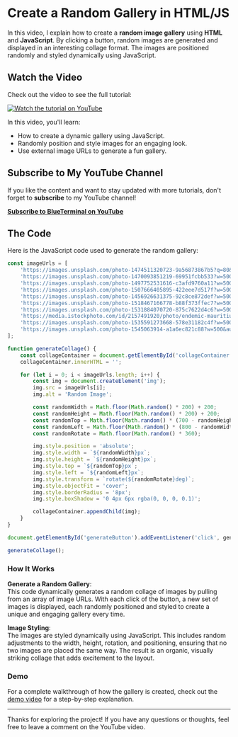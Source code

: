 # Create a Random Gallery in HTML/JS

In this video, I explain how to create a **random image gallery** using **HTML** and **JavaScript**. By clicking a button, random images are generated and displayed in an interesting collage format. The images are positioned randomly and styled dynamically using JavaScript.

## Watch the Video

Check out the video to see the full tutorial:

[![Watch the tutorial on YouTube](https://i9.ytimg.com/vi_webp/biIVzEHxHNA/mqdefault.webp?v=679a9653&sqp=CNCt6rwG&rs=AOn4CLAMWUJxW5mT_aayfjAxYfEOyLZWKQ)](https://youtu.be/biIVzEHxHNA)

In this video, you'll learn:
- How to create a dynamic gallery using JavaScript.
- Randomly position and style images for an engaging look.
- Use external image URLs to generate a fun gallery.

## Subscribe to My YouTube Channel

If you like the content and want to stay updated with more tutorials, don't forget to **subscribe** to my YouTube channel!

[**Subscribe to BlueTerminal on YouTube**](https://www.youtube.com/@blueterminal)

## The Code

Here is the JavaScript code used to generate the random gallery:

```javascript
const imageUrls = [
    'https://images.unsplash.com/photo-1474511320723-9a56873867b5?q=80&w=1472&auto=format&fit=crop&ixlib=rb-4.0.3&ixid=M3wxMjA3fDB8MHxwaG90by1wYWdlfHx8fGVufDB8fHx8fA%3D%3D',
    'https://images.unsplash.com/photo-1470093851219-69951fcbb533?w=500&auto=format&fit=crop&q=60&ixlib=rb-4.0.3&ixid=M3wxMjA3fDB8MHxzZWFyY2h8MTB8fGFuaW1hbHxlbnwwfDB8MHx8fDA%3D',
    'https://images.unsplash.com/photo-1497752531616-c3afd9760a11?w=500&auto=format&fit=crop&q=60&ixlib=rb-4.0.3&ixid=M3wxMjA3fDB8MHxzZWFyY2h8MTF8fGFuaW1hbHxlbnwwfDB8MHx8fDA%3D',
    'https://images.unsplash.com/photo-1507666405895-422eee7d517f?w=500&auto=format&fit=crop&q=60&ixlib=rb-4.0.3&ixid=M3wxMjA3fDB8MHxzZWFyY2h8MTR8fGFuaW1hbHxlbnwwfDB8MHx8fDA%3D',
    'https://images.unsplash.com/photo-1456926631375-92c8ce872def?w=500&auto=format&fit=crop&q=60&ixlib=rb-4.0.3&ixid=M3wxMjA3fDB8MHxzZWFyY2h8Nnx8YW5pbWFsfGVufDB8MHwwfHx8MA%3D%3D',
    'https://images.unsplash.com/photo-1518467166778-b88f373ffec7?w=500&auto=format&fit=crop&q=60&ixlib=rb-4.0.3&ixid=M3wxMjA3fDB8MHxzZWFyY2h8MjB8fGFuaW1hbHxlbnwwfDB8MHx8fDA%3D',
    'https://images.unsplash.com/photo-1531884070720-875c7622d4c6?w=500&auto=format&fit=crop&q=60&ixlib=rb-4.0.3&ixid=M3wxMjA3fDB8MHxzZWFyY2h8MTh8fGFuaW1hbHxlbnwwfDB8MHx8fDA%3D',
    'https://media.istockphoto.com/id/2157491920/photo/endemic-mauritius-ornate-day-gecko-standing-upside-down-on-leaf-of-palm-tree.webp?a=1&b=1&s=612x612&w=0&k=20&c=Via04YL7IxtSr55KSBgtvUkl3RYnDc307d_BztX4ZIs=',
    'https://images.unsplash.com/photo-1535591273668-578e31182c4f?w=500&auto=format&fit=crop&q=60&ixlib=rb-4.0.3&ixid=M3wxMjA3fDB8MHxzZWFyY2h8Mjh8fGFuaW1hbHxlbnwwfDB8MHx8fDA%3D',
    'https://images.unsplash.com/photo-1545063914-a1a6ec821c88?w=500&auto=format&fit=crop&q=60&ixlib=rb-4.0.3&ixid=M3wxMjA3fDB8MHxzZWFyY2h8NDJ8fGFuaW1hbHxlbnwwfDB8MHx8fDA%3D',
];

function generateCollage() {
    const collageContainer = document.getElementById('collageContainer');
    collageContainer.innerHTML = '';

    for (let i = 0; i < imageUrls.length; i++) {
        const img = document.createElement('img');
        img.src = imageUrls[i];
        img.alt = 'Random Image';

        const randomWidth = Math.floor(Math.random() * 200) + 200;
        const randomHeight = Math.floor(Math.random() * 200) + 200;
        const randomTop = Math.floor(Math.random() * (700 - randomHeight));
        const randomLeft = Math.floor(Math.random() * (800 - randomWidth));
        const randomRotate = Math.floor(Math.random() * 360);

        img.style.position = 'absolute';
        img.style.width = `${randomWidth}px`;
        img.style.height = `${randomHeight}px`;
        img.style.top = `${randomTop}px`;
        img.style.left = `${randomLeft}px`;
        img.style.transform = `rotate(${randomRotate}deg)`;
        img.style.objectFit = 'cover';
        img.style.borderRadius = '8px';
        img.style.boxShadow = '0 4px 6px rgba(0, 0, 0, 0.1)';

        collageContainer.appendChild(img);
    }
}

document.getElementById('generateButton').addEventListener('click', generateCollage);

generateCollage();
```


### How It Works

**Generate a Random Gallery**:  
This code dynamically generates a random collage of images by pulling from an array of image URLs. With each click of the button, a new set of images is displayed, each randomly positioned and styled to create a unique and engaging gallery every time.

**Image Styling**:  
The images are styled dynamically using JavaScript. This includes random adjustments to the width, height, rotation, and positioning, ensuring that no two images are placed the same way. The result is an organic, visually striking collage that adds excitement to the layout.

### Demo

For a complete walkthrough of how the gallery is created, check out the [demo video](https://youtu.be/biIVzEHxHNA) for a step-by-step explanation.

---

Thanks for exploring the project! If you have any questions or thoughts, feel free to leave a comment on the YouTube video.
